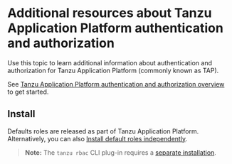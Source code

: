 # Additional resources about Tanzu Application Platform authentication and authorization

Use this topic to learn additional information about authentication and authorization 
for Tanzu Application Platform (commonly known as TAP). 

See [Tanzu Application Platform authentication and authorization overview](overview.md) to get started.

## <a id='install'></a>Install

Defaults roles are released as part of Tanzu Application Platform. Alternatively, you can also [Install default roles independently](install.md).

>**Note:** The `tanzu rbac` CLI plug-in requires a [separate installation](binding.md).
